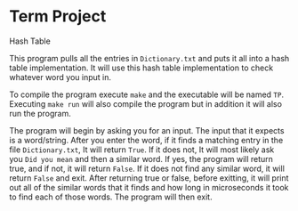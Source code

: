 # Term Project
Hash Table

This program pulls all the entries in `Dictionary.txt` and puts it all into a hash table implementation. It will use this hash table implementation to check whatever word you input in.

To compile the program execute `make` and the executable will be named `TP`. Executing `make run` will also compile the program but in addition it will also run the program.

The program will begin by asking you for an input. The input that it expects is a word/string. After you enter the word, if it finds a matching entry in the file `Dictionary.txt`, It will return `True`. If it does not, It will most likely ask you `Did you mean` and then a similar word. If yes, the program will return true, and if not, it will return `False`. If it does not find any similar word, it will return `False` and exit. After returning true or false, before exitting, it will print out all of the similar words that it finds and how long in microseconds it took to find each of those words. The program will then exit.